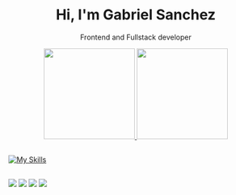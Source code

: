 <div align="center">
 <h1>Hi, I'm Gabriel Sanchez</h1>
 <p>Frontend and Fullstack developer </p>
  <a href="https://github.com/gabrielsanzs">
  <img height="180em" src="https://github-readme-stats.vercel.app/api?username=gabrielsanzs&show_icons=true&theme=tokyonight&include_all_commits=true&count_private=true"/>
  <img height="180em" src="https://github-readme-stats.vercel.app/api/top-langs/?username=gabrielsanzs&layout=compact&langs_count=7&theme=tokyonight"/>
</div>
 
 ##
[![My Skills](https://skillicons.dev/icons?i=react,nextjs,ts,js,tailwind,html,css,java,postgres,jquery,firebase,git,github,idea,vscode)](https://skillicons.dev)
  ##
 
<div>
 <a href=""><img src="https://img.shields.io/badge/website-000000?style=for-the-badge&logo=About.me&logoColor=white"></a>
  <a href = "mailto:gabrielsanchezsans@gmail.com"><img src="https://img.shields.io/badge/-Gmail-%23333?style=for-the-badge&logo=gmail&logoColor=white" target="_blank"></a>
  <a href="https://www.linkedin.com/in/gabrielsanchezsans/" target="_blank"><img src="https://img.shields.io/badge/-LinkedIn-%230077B5?style=for-the-badge&logo=linkedin&logoColor=white" target="_blank"></a> 
 <a href="https://api.whatsapp.com/send/?phone=5544997040304&text&app_absent=0"><img src="https://img.shields.io/badge/WhatsApp-25D366?style=for-the-badge&logo=whatsapp&logoColor=white"> </a>
</div>
